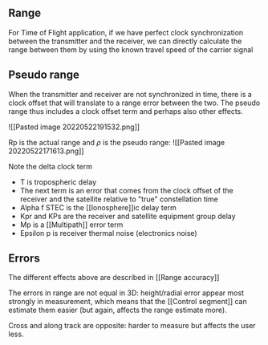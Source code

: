 ## Range

For Time of Flight application, if we have perfect clock synchronization between the transmitter and the receiver, we can directly calculate the range between them by using the known travel speed of the carrier signal

## Pseudo range

When the transmitter and receiver are not synchronized in time, there is a clock offset that will translate to a range error between the two. The pseudo range thus includes a clock offset term and perhaps also other effects.

![[Pasted image 20220522191532.png]]

Rp is the actual range and  $\rho$ is the pseudo range:
![[Pasted image 20220522171613.png]]

Note the delta clock term

* T is tropospheric delay
* The next term is an error that comes from the clock offset of the receiver and the satellite relative to "true" constellation time
* Alpha f STEC is the [[Ionosphere]]ic delay term
* Kpr and KPs are the receiver and satellite equipment group delay
* Mp is a [[Multipath]] error term
* Epsilon p is receiver thermal noise (electronics noise)

## Errors
The different effects above are described in [[Range accuracy]]

The errors in range are not equal in 3D: height/radial error appear most strongly in measurement, which means that the [[Control segment]] can estimate them easier (but again, affects the range estimate more).

Cross and along track are opposite: harder to measure but affects the user less.